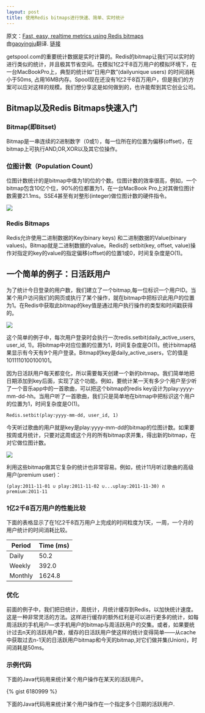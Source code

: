 ```yaml
---
layout: post
title: 使用Redis bitmaps进行快速、简单、实时统计
---
```


原文：[Fast, easy, realtime metrics using Redis bitmaps](http://blog.getspool.com/2011/11/29/fast-easy-realtime-metrics-using-redis-bitmaps/)  
由[gaoyingju](http://my.csdn.net/gaoyingju)翻译.   [链接](http://blog.csdn.net/gaoyingju/article/details/9671283)

getspool.com的重要统计数据是实时计算的。Redis的bitmap让我们可以实时的进行类似的统计，并且极其节省空间。在模拟1亿2千8百万用户的模拟环境下，在一台MacBookPro上，典型的统计如“日用户数”(dailyunique users) 的时间消耗小于50ms, 占用16MB内存。Spool现在还没有1亿2千8百万用户，但是我们的方案可以应对这样的规模。我们想分享这是如何做到的，也许能帮到其它创业公司。

## Bitmap以及Redis Bitmaps快速入门

### Bitmap(即Bitset)

Bitmap是一串连续的2进制数字（0或1），每一位所在的位置为偏移(offset)，在bitmap上可执行AND,OR,XOR以及其它位操作。

### 位图计数（Population Count）

位图计数统计的是bitmap中值为1的位的个数。位图计数的效率很高，例如，一个bitmap包含10亿个位，90%的位都置为1，在一台MacBook Pro上对其做位图计数需要21.1ms。SSE4甚至有对整形(integer)做位图计数的硬件指令。

![](http://img.blog.csdn.net/20130731182138046?watermark/2/text/aHR0cDovL2Jsb2cuY3Nkbi5uZXQvZ2FveWluZ2p1/font/5a6L5L2T/fontsize/400/fill/I0JBQkFCMA==/dissolve/70/gravity/SouthEast)

### Redis Bitmaps

Redis允许使用二进制数据的Key(binary keys) 和二进制数据的Value(binary values)。Bitmap就是二进制数据的value。Redis的 setbit(key, offset, value)操作对指定的key的value的指定偏移(offset)的位置1或0，时间复杂度是O(1)。

## 一个简单的例子：日活跃用户

为了统计今日登录的用户数，我们建立了一个bitmap,每一位标识一个用户ID。当某个用户访问我们的网页或执行了某个操作，就在bitmap中把标识此用户的位置为1。在Redis中获取此bitmap的key值是通过用户执行操作的类型和时间戳获得的。

![](http://img.blog.csdn.net/20130731182321171?watermark/2/text/aHR0cDovL2Jsb2cuY3Nkbi5uZXQvZ2FveWluZ2p1/font/5a6L5L2T/fontsize/400/fill/I0JBQkFCMA==/dissolve/70/gravity/SouthEast)

这个简单的例子中，每次用户登录时会执行一次redis.setbit(daily_active_users, user_id, 1)。将bitmap中对应位置的位置为1，时间复杂度是O(1)。统计bitmap结果显示有今天有9个用户登录。Bitmap的key是daily_active_users，它的值是1011110100100101。

因为日活跃用户每天都变化，所以需要每天创建一个新的bitmap。我们简单地把日期添加到key后面，实现了这个功能。例如，要统计某一天有多少个用户至少听了一个音乐app中的一首歌曲，可以把这个bitmap的redis key设计为play:yyyy-mm-dd-hh。当用户听了一首歌曲，我们只是简单地在bitmap中把标识这个用户的位置为1，时间复杂度是O(1)。

    Redis.setbit(play:yyyy-mm-dd, user_id, 1)

今天听过歌曲的用户就是key是play:yyyy-mm-dd的bitmap的位图计数。如果要按周或月统计，只要对这周或这个月的所有bitmap求并集，得出新的bitmap，在对它做位图计数。

![](http://img.blog.csdn.net/20130731182438265?watermark/2/text/aHR0cDovL2Jsb2cuY3Nkbi5uZXQvZ2FveWluZ2p1/font/5a6L5L2T/fontsize/400/fill/I0JBQkFCMA==/dissolve/70/gravity/SouthEast)

利用这些bitmap做其它复杂的统计也非常容易。例如，统计11月听过歌曲的高级用户(premium user)：

    (play:2011-11-01 ∪ play:2011-11-02 ∪...∪play:2011-11-30) ∩ premium:2011-11

### 1亿2千8百万用户的性能比较

下面的表格显示了在1亿2千8百万用户上完成的时间粒度为1天，一周，一个月的用户统计的时间消耗比较。
<table>
<thead>
<tr>
<th>Period</th>
<th>Time (ms)</th>
</tr>
</thead>
<tbody>
<tr>
<td>Daily</td>
<td>50.2</td>
</tr>
<tr>
<td>Weekly</td>
<td>392.0</td>
</tr>
<tr>
<td>Monthly</td>
<td>1624.8</td>
</tr>
</tbody>
</table>

### 优化

前面的例子中，我们把日统计，周统计，月统计缓存到Redis，以加快统计速度。  
这是一种非常灵活的方法。这样进行缓存的额外红利是可以进行更多的统计，如每周活跃的手机用户—求手机用户的bitmap与周活跃用户的交集。或者，如果要统计过去n天的活跃用户数，缓存的日活跃用户使这样的统计变得简单——从cache中获取过去n-1天的日活跃用户bitmap和今天的bitmap,对它们做并集(Union)，时间消耗是50ms。

### 示例代码

下面的Java代码用来统计某个用户操作在某天的活跃用户。

{% gist 6180999 %}

<script src="https://gist.github.com/prisoner/6180999.js"></script>


下面的Java代码用来统计某个用户操作在一个指定多个日期的活跃用户.


<script src="https://gist.github.com/prisoner/6181008.js"></script>


